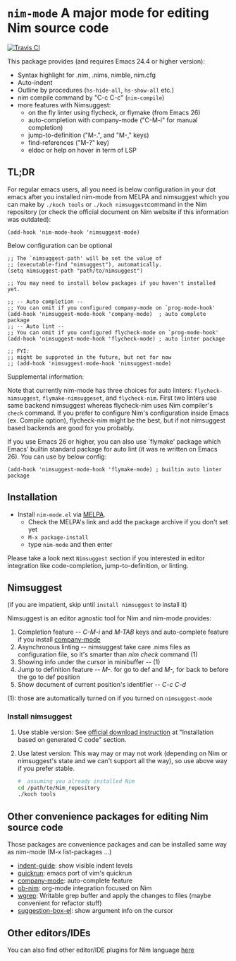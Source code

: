`nim-mode` A major mode for editing Nim source code
===================================================
[![Travis CI](https://travis-ci.org/nim-lang/nim-mode.svg?branch=master)](https://travis-ci.org/nim-lang/nim-mode)

This package provides (and requires Emacs 24.4 or higher version):

- Syntax highlight for .nim, .nims, nimble, nim.cfg
- Auto-indent
- Outline by procedures (`hs-hide-all`, `hs-show-all` etc.)
- nim compile command by "C-c C-c" (`nim-compile`)
- more features with Nimsuggest:
  - on the fly linter using flycheck, or flymake (from Emacs 26)
  - auto-completion with company-mode ("C-M-i" for manual completion)
  - jump-to-definition ("M-.", and "M-," keys)
  - find-references ("M-?" key)
  - eldoc or help on hover in term of LSP

## TL;DR

For regular emacs users, all you need is below configuration in your
dot emacs after you installed nim-mode from MELPA and nimsuggest
which you can make by `./koch tools` or `./koch nimsuggest`command in
the Nim repository (or check the official document on Nim website if
this information was outdated):

``` elisp
(add-hook 'nim-mode-hook 'nimsuggest-mode)
```

Below configuration can be optional

```elisp
;; The `nimsuggest-path' will be set the value of
;; (executable-find "nimsuggest"), automatically.
(setq nimsuggest-path "path/to/nimsuggest")

;; You may need to install below packages if you haven't installed yet.

;; -- Auto completion --
;; You can omit if you configured company-mode on `prog-mode-hook'
(add-hook 'nimsuggest-mode-hook 'company-mode)  ; auto complete package
;; -- Auto lint --
;; You can omit if you configured flycheck-mode on `prog-mode-hook'
(add-hook 'nimsuggest-mode-hook 'flycheck-mode) ; auto linter package

;; FYI:
;; might be supproted in the future, but not for now
;; (add-hook 'nimsuggest-mode-hook 'nimsuggest-mode)
```

Supplemental information:

Note that currently nim-mode has three choices for auto linters:
`flycheck-nimsuggest`, `flymake-nimsuggeset`, and `flycheck-nim`.
First two linters use same backend nimsuggest whereas flycheck-nim uses
Nim compiler's `check` command. If you prefer to configure Nim's configuration
inside Emacs (ex. Compile option), flycheck-nim might be the best, but if not
nimsuggest based backends are good for you probably.


If you use Emacs 26 or higher, you can also use `flymake' package which
Emacs' builtin standard package for auto lint (it was re written on
Emacs 26). You can use by below config:

``` elisp
(add-hook 'nimsuggest-mode-hook 'flymake-mode) ; builtin auto linter package
```

## Installation

* Install `nim-mode.el` via [MELPA](https://melpa.org/#/getting-started).
  * Check the MELPA's link and add the package archive if you don't set yet
  * `M-x package-install`
  *  type `nim-mode` and then enter

Please take a look next `Nimsuggest` section if you interested in
editor integration like code-completion, jump-to-definition, or linting.

## Nimsuggest
(if you are impatient, skip until `install nimsuggest` to install it)

Nimsuggest is an editor agnostic tool for Nim and nim-mode provides:

1. Completion feature -- *C-M-i* and *M-TAB* keys and auto-complete feature if
   you install [company-mode](https://github.com/company-mode/company-mode)
2. Asynchronous linting -- nimsuggest take care .nims files as
   configuration file, so it's smarter than *nim check* command (1)
3. Showing info under the cursor in minibuffer -- (1)
4. Jump to definition feature -- *M-.* for go to def and *M-,* for
   back to before the go to def position
5. Show document of current position's identifier -- *C-c C-d*

(1): those are automatically turned on if you turned on `nimsuggest-mode`

### Install nimsuggest

1. Use stable version:
   See [official download instruction](http://nim-lang.org/download.html) at
   "Installation based on generated C code" section.

2. Use latest version:
   This way may or may not work (depending on Nim or nimsuggest's
   state and we can't support all the way), so use above way
   if you prefer stable.
   ```sh
   #  assuming you already installed Nim
   cd /path/to/Nim_repository
   ./koch tools
   ```

## Other convenience packages for editing Nim source code

Those packages are convenience packages and can be installed same way
as nim-mode (M-x list-packages ...)

- [indent-guide](https://github.com/zk-phi/indent-guide): show visible indent levels
- [quickrun](https://github.com/syohex/emacs-quickrun): emacs port of vim's quickrun
- [company-mode](https://github.com/company-mode/company-mode): auto-complete feature
- [ob-nim](https://github.com/Lompik/ob-nim): org-mode integration focused on Nim
- [wgrep](https://github.com/mhayashi1120/Emacs-wgrep): Writable grep buffer and apply the changes to files (maybe convenient for refactor stuff)
- [suggestion-box-el](https://github.com/yuutayamada/suggestion-box-el): show argument info on the cursor

## Other editors/IDEs

You can also find other editor/IDE plugins for
Nim language [here](https://github.com/nim-lang/Nim/wiki/editor-support)
